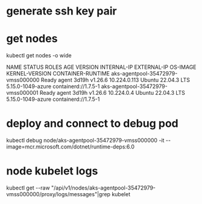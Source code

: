 # generate ssh key pair

# get nodes
kubectl get nodes -o wide

NAME                                STATUS   ROLES   AGE     VERSION   INTERNAL-IP    EXTERNAL-IP   OS-IMAGE             KERNEL-VERSION      CONTAINER-RUNTIME
aks-agentpool-35472979-vmss000000   Ready    agent   3d19h   v1.26.6   10.224.0.113   <none>        Ubuntu 22.04.3 LTS   5.15.0-1049-azure   containerd://1.7.5-1
aks-agentpool-35472979-vmss000001   Ready    agent   3d19h   v1.26.6   10.224.0.4     <none>        Ubuntu 22.04.3 LTS   5.15.0-1049-azure   containerd://1.7.5-1

# deploy and connect to debug pod
kubectl debug node/aks-agentpool-35472979-vmss000000 -it --image=mcr.microsoft.com/dotnet/runtime-deps:6.0

# node kubelet logs
kubectl get --raw "/api/v1/nodes/aks-agentpool-35472979-vmss000000/proxy/logs/messages"|grep kubelet

